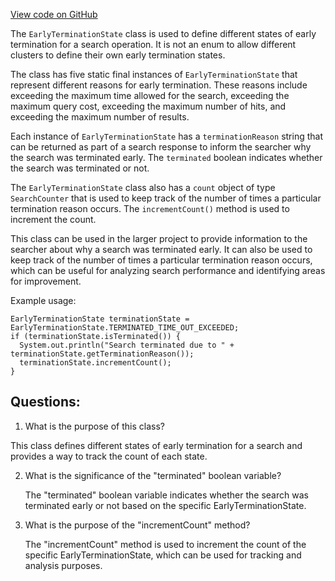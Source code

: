 [View code on GitHub](https://github.com/misbahsy/the-algorithm/src/java/com/twitter/search/common/search/EarlyTerminationState.java)

The `EarlyTerminationState` class is used to define different states of early termination for a search operation. It is not an enum to allow different clusters to define their own early termination states. 

The class has five static final instances of `EarlyTerminationState` that represent different reasons for early termination. These reasons include exceeding the maximum time allowed for the search, exceeding the maximum query cost, exceeding the maximum number of hits, and exceeding the maximum number of results. 

Each instance of `EarlyTerminationState` has a `terminationReason` string that can be returned as part of a search response to inform the searcher why the search was terminated early. The `terminated` boolean indicates whether the search was terminated or not. 

The `EarlyTerminationState` class also has a `count` object of type `SearchCounter` that is used to keep track of the number of times a particular termination reason occurs. The `incrementCount()` method is used to increment the count. 

This class can be used in the larger project to provide information to the searcher about why a search was terminated early. It can also be used to keep track of the number of times a particular termination reason occurs, which can be useful for analyzing search performance and identifying areas for improvement. 

Example usage:

```
EarlyTerminationState terminationState = EarlyTerminationState.TERMINATED_TIME_OUT_EXCEEDED;
if (terminationState.isTerminated()) {
  System.out.println("Search terminated due to " + terminationState.getTerminationReason());
  terminationState.incrementCount();
}
```
## Questions: 
 1. What is the purpose of this class?
   
   This class defines different states of early termination for a search and provides a way to track the count of each state.

2. What is the significance of the "terminated" boolean variable?
   
   The "terminated" boolean variable indicates whether the search was terminated early or not based on the specific EarlyTerminationState.

3. What is the purpose of the "incrementCount" method?
   
   The "incrementCount" method is used to increment the count of the specific EarlyTerminationState, which can be used for tracking and analysis purposes.